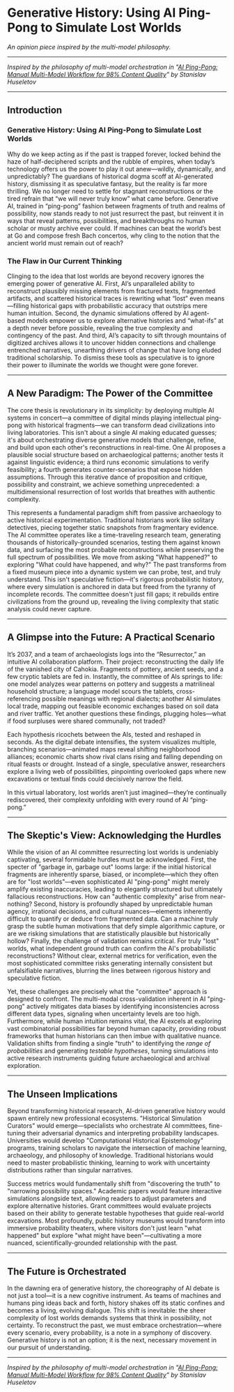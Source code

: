 # Generative History: Using AI Ping-Pong to Simulate Lost Worlds

*An opinion piece inspired by the multi-model philosophy.*

---

*Inspired by the philosophy of multi-model orchestration in "[AI Ping-Pong: Manual Multi-Model Workflow for 98% Content Quality](https://trilogyai.substack.com/p/ai-ping-pong)" by Stanislav Huseletov*

---

## Introduction

### Generative History: Using AI Ping-Pong to Simulate Lost Worlds

Why do we keep acting as if the past is trapped forever, locked behind the haze of half-deciphered scripts and the rubble of empires, when today’s technology offers us the power to play it out anew—wildly, dynamically, and unpredictably? The guardians of historical dogma scoff at AI-generated history, dismissing it as speculative fantasy, but the reality is far more thrilling. We no longer need to settle for stagnant reconstructions or the tired refrain that “we will never truly know” what came before. Generative AI, trained in “ping-pong” fashion between fragments of truth and realms of possibility, now stands ready to not just resurrect the past, but reinvent it in ways that reveal patterns, possibilities, and breakthroughs no human scholar or musty archive ever could. If machines can beat the world’s best at Go and compose fresh Bach concertos, why cling to the notion that the ancient world must remain out of reach?

### The Flaw in Our Current Thinking

Clinging to the idea that lost worlds are beyond recovery ignores the emerging power of generative AI. First, AI’s unparalleled ability to reconstruct plausibly missing elements from fractured texts, fragmented artifacts, and scattered historical traces is rewriting what “lost” even means—filling historical gaps with probabilistic accuracy that outstrips mere human intuition. Second, the dynamic simulations offered by AI agent-based models empower us to explore alternative histories and “what-ifs” at a depth never before possible, revealing the true complexity and contingency of the past. And third, AI’s capacity to sift through mountains of digitized archives allows it to uncover hidden connections and challenge entrenched narratives, unearthing drivers of change that have long eluded traditional scholarship. To dismiss these tools as speculative is to ignore their power to illuminate the worlds we thought were gone forever.

---

## A New Paradigm: The Power of the Committee

The core thesis is revolutionary in its simplicity: by deploying multiple AI systems in concert—a committee of digital minds playing intellectual ping-pong with historical fragments—we can transform dead civilizations into living laboratories. This isn't about a single AI making educated guesses; it's about orchestrating diverse generative models that challenge, refine, and build upon each other's reconstructions in real-time. One AI proposes a plausible social structure based on archaeological patterns; another tests it against linguistic evidence; a third runs economic simulations to verify feasibility; a fourth generates counter-scenarios that expose hidden assumptions. Through this iterative dance of proposition and critique, possibility and constraint, we achieve something unprecedented: a multidimensional resurrection of lost worlds that breathes with authentic complexity.

This represents a fundamental paradigm shift from passive archaeology to active historical experimentation. Traditional historians work like solitary detectives, piecing together static snapshots from fragmentary evidence. The AI committee operates like a time-traveling research team, generating thousands of historically-grounded scenarios, testing them against known data, and surfacing the most probable reconstructions while preserving the full spectrum of possibilities. We move from asking "What happened?" to exploring "What could have happened, and why?" The past transforms from a fixed museum piece into a dynamic system we can probe, test, and truly understand. This isn't speculative fiction—it's rigorous probabilistic history, where every simulation is anchored in data but freed from the tyranny of incomplete records. The committee doesn't just fill gaps; it rebuilds entire civilizations from the ground up, revealing the living complexity that static analysis could never capture.

---

## A Glimpse into the Future: A Practical Scenario

It’s 2037, and a team of archaeologists logs into the “Resurrector,” an intuitive AI collaboration platform. Their project: reconstructing the daily life of the vanished city of Cahokia. Fragments of pottery, ancient seeds, and a few cryptic tablets are fed in. Instantly, the committee of AIs springs to life: one model analyzes wear patterns on pottery and suggests a matrilineal household structure; a language model scours the tablets, cross-referencing possible meanings with regional dialects; another AI simulates local trade, mapping out feasible economic exchanges based on soil data and river traffic. Yet another questions these findings, plugging holes—what if food surpluses were shared communally, not traded?

Each hypothesis ricochets between the AIs, tested and reshaped in seconds. As the digital debate intensifies, the system visualizes multiple, branching scenarios—animated maps reveal shifting neighborhood alliances; economic charts show rival clans rising and falling depending on ritual feasts or drought. Instead of a single, speculative answer, researchers explore a living web of possibilities, pinpointing overlooked gaps where new excavations or textual finds could decisively narrow the field.

In this virtual laboratory, lost worlds aren’t just imagined—they’re continually rediscovered, their complexity unfolding with every round of AI “ping-pong.”

---

## The Skeptic's View: Acknowledging the Hurdles

While the vision of an AI committee resurrecting lost worlds is undeniably captivating, several formidable hurdles must be acknowledged. First, the specter of "garbage in, garbage out" looms large: if the initial historical fragments are inherently sparse, biased, or incomplete—which they often are for "lost worlds"—even sophisticated AI "ping-pong" might merely amplify existing inaccuracies, leading to elegantly structured but ultimately fallacious reconstructions. How can "authentic complexity" arise from near-nothing? Second, history is profoundly shaped by unpredictable human agency, irrational decisions, and cultural nuances—elements inherently difficult to quantify or deduce from fragmented data. Can a machine truly grasp the subtle human motivations that defy simple algorithmic capture, or are we risking simulations that are statistically plausible but historically hollow? Finally, the challenge of validation remains critical. For truly "lost" worlds, what independent ground truth can confirm the AI's probabilistic reconstructions? Without clear, external metrics for verification, even the most sophisticated committee risks generating internally consistent but unfalsifiable narratives, blurring the lines between rigorous history and speculative fiction.

Yet, these challenges are precisely what the "committee" approach is designed to confront. The multi-modal cross-validation inherent in AI "ping-pong" actively mitigates data biases by identifying inconsistencies across different data types, signaling when uncertainty levels are too high. Furthermore, while human intuition remains vital, the AI excels at exploring vast combinatorial possibilities far beyond human capacity, providing robust frameworks that human historians can then imbue with qualitative nuance. Validation shifts from finding a single "truth" to identifying the *range of probabilities* and generating *testable hypotheses*, turning simulations into active research instruments guiding future archaeological and archival exploration.

---

## The Unseen Implications

Beyond transforming historical research, AI-driven generative history would spawn entirely new professional ecosystems. "Historical Simulation Curators" would emerge—specialists who orchestrate AI committees, fine-tuning their adversarial dynamics and interpreting probability landscapes. Universities would develop "Computational Historical Epistemology" programs, training scholars to navigate the intersection of machine learning, archaeology, and philosophy of knowledge. Traditional historians would need to master probabilistic thinking, learning to work with uncertainty distributions rather than singular narratives.

Success metrics would fundamentally shift from "discovering the truth" to "narrowing possibility spaces." Academic papers would feature interactive simulations alongside text, allowing readers to adjust parameters and explore alternative histories. Grant committees would evaluate projects based on their ability to generate testable hypotheses that guide real-world excavations. Most profoundly, public history museums would transform into immersive probability theaters, where visitors don't just learn "what happened" but explore "what might have been"—cultivating a more nuanced, scientifically-grounded relationship with the past.

---

## The Future is Orchestrated

In the dawning era of generative history, the choreography of AI debate is not just a tool—it is a new cognitive instrument. As teams of machines and humans ping ideas back and forth, history shakes off its static confines and becomes a living, evolving dialogue. This shift is inevitable: the sheer complexity of lost worlds demands systems that think in possibility, not certainty. To reconstruct the past, we must embrace orchestration—where every scenario, every probability, is a note in a symphony of discovery. Generative history is not an option; it is the next, necessary movement in our pursuit of understanding.

---

*Inspired by the philosophy of multi-model orchestration in "[AI Ping-Pong: Manual Multi-Model Workflow for 98% Content Quality](https://trilogyai.substack.com/p/ai-ping-pong)" by Stanislav Huseletov*


